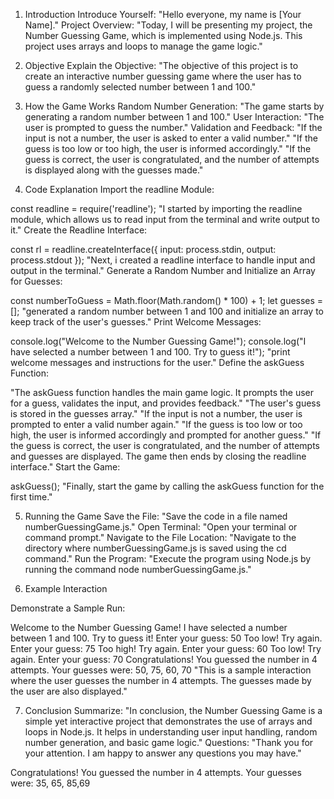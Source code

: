 1. Introduction
Introduce Yourself: "Hello everyone, my name is [Your Name]."
Project Overview: "Today, I will be presenting my project, the Number Guessing Game, which is implemented using Node.js. This project uses arrays and loops to manage the game logic."

2. Objective
Explain the Objective: "The objective of this project is to create an interactive number guessing game where the user has to guess a randomly selected number between 1 and 100."

3. How the Game Works
Random Number Generation: "The game starts by generating a random number between 1 and 100."
User Interaction: "The user is prompted to guess the number."
Validation and Feedback:
"If the input is not a number, the user is asked to enter a valid number."
"If the guess is too low or too high, the user is informed accordingly."
"If the guess is correct, the user is congratulated, and the number of attempts is displayed along with the guesses made."

4. Code Explanation
Import the readline Module:

const readline = require('readline');
"I started by importing the readline module, which allows us to read input from the terminal and write output to it."
Create the Readline Interface:


const rl = readline.createInterface({
    input: process.stdin,
    output: process.stdout
});
"Next, i created a readline interface to handle input and output in the terminal."
Generate a Random Number and Initialize an Array for Guesses:


const numberToGuess = Math.floor(Math.random() * 100) + 1;
let guesses = [];
"generated a random number between 1 and 100 and initialize an array to keep track of the user's guesses."
Print Welcome Messages:


console.log("Welcome to the Number Guessing Game!");
console.log("I have selected a number between 1 and 100. Try to guess it!");
"print welcome messages and instructions for the user."
Define the askGuess Function:



"The askGuess function handles the main game logic. It prompts the user for a guess, validates the input, and provides feedback."
"The user's guess is stored in the guesses array."
"If the input is not a number, the user is prompted to enter a valid number again."
"If the guess is too low or too high, the user is informed accordingly and prompted for another guess."
"If the guess is correct, the user is congratulated, and the number of attempts and guesses are displayed. The game then ends by closing the readline interface."
Start the Game:


askGuess();
"Finally, start the game by calling the askGuess function for the first time."

5. Running the Game
Save the File: "Save the code in a file named numberGuessingGame.js."
Open Terminal: "Open your terminal or command prompt."
Navigate to the File Location: "Navigate to the directory where numberGuessingGame.js is saved using the cd command."
Run the Program: "Execute the program using Node.js by running the command node numberGuessingGame.js."

6. Example Interaction

Demonstrate a Sample Run:


Welcome to the Number Guessing Game!
I have selected a number between 1 and 100. Try to guess it!
Enter your guess: 50
Too low! Try again.
Enter your guess: 75
Too high! Try again.
Enter your guess: 60
Too low! Try again.
Enter your guess: 70
Congratulations! You guessed the number in 4 attempts.
Your guesses were: 50, 75, 60, 70
"This is a sample interaction where the user guesses the number in 4 attempts. The guesses made by the user are also displayed."

7. Conclusion
Summarize: "In conclusion, the Number Guessing Game is a simple yet interactive project that demonstrates the use of arrays and loops in Node.js. It helps in understanding user input handling, random number generation, and basic game logic."
Questions: "Thank you for your attention. I am happy to answer any questions you may have."

Congratulations! You guessed the number in 4 attempts.
Your guesses were: 35, 65, 85,69
